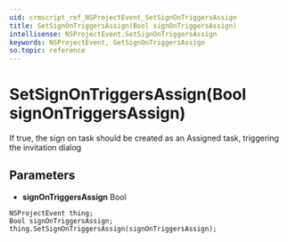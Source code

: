 ```yaml
---
uid: crmscript_ref_NSProjectEvent_SetSignOnTriggersAssign
title: SetSignOnTriggersAssign(Bool signOnTriggersAssign)
intellisense: NSProjectEvent.SetSignOnTriggersAssign
keywords: NSProjectEvent, GetSignOnTriggersAssign
so.topic: reference
---
```


# SetSignOnTriggersAssign(Bool signOnTriggersAssign)

If true, the sign on task should be created as an Assigned task, triggering the invitation dialog

## Parameters

* **signOnTriggersAssign** Bool

```crmscript
NSProjectEvent thing;
Bool signOnTriggersAssign;
thing.SetSignOnTriggersAssign(signOnTriggersAssign);
```


